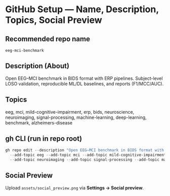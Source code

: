 # GitHub Setup — Name, Description, Topics, Social Preview

## Recommended repo name
`eeg-mci-benchmark`

## Description (About)
Open EEG–MCI benchmark in BIDS format with ERP pipelines. Subject-level LOSO validation, reproducible ML/DL baselines, and reports (F1/MCC/AUC).

## Topics
eeg, mci, mild-cognitive-impairment, erp, bids, neuroscience, neuroimaging, signal-processing, machine-learning, deep-learning, benchmark, alzheimers-disease

## gh CLI (run in repo root)
```powershell
gh repo edit --description "Open EEG–MCI benchmark in BIDS format with ERP pipelines. Subject-level LOSO validation, reproducible ML/DL baselines, and reports (F1/MCC/AUC)." `
  --add-topic eeg --add-topic mci --add-topic mild-cognitive-impairment --add-topic erp --add-topic bids --add-topic neuroscience `
  --add-topic neuroimaging --add-topic signal-processing --add-topic machine-learning --add-topic deep-learning --add-topic benchmark --add-topic alzheimers-disease
```

## Social Preview
Upload `assets/social_preview.png` via **Settings → Social preview**.
